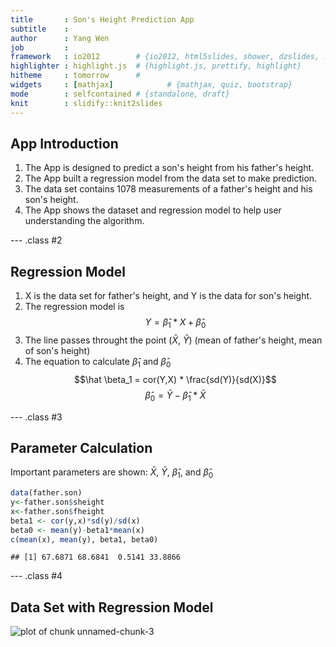 ```yaml
---
title       : Son's Height Prediction App
subtitle    : 
author      : Yang Wen
job         : 
framework   : io2012        # {io2012, html5slides, shower, dzslides, ...}
highlighter : highlight.js  # {highlight.js, prettify, highlight}
hitheme     : tomorrow      # 
widgets     : [mathjax]            # {mathjax, quiz, bootstrap}
mode        : selfcontained # {standalone, draft}
knit        : slidify::knit2slides
---
```


## App Introduction
1. The App is designed to predict a son's height from his father's height.
2. The App built a regression model from the data set to make prediction.
3. The data set contains 1078 measurements of a father's height and his son's height.
4. The App shows the dataset and regression model to help user understanding the algorithm.


--- .class #2 

## Regression Model

1. X is the data set for father's height, and Y is the data for son's height.
2. The regression model is $$ Y = \hat \beta_1 * X + \hat \beta_0 $$
3. The line passes throught the point ($\bar{X}$, $\bar{Y}$) (mean of father's height, mean of son's height)
4. The equation to calculate $\hat \beta_1$ and $\hat \beta_0$
$$\hat \beta_1 = cor(Y,X) * \frac{sd(Y)}{sd(X)}$$
$$\hat \beta_0 = \bar{Y} - \hat \beta_1 * \bar{X}$$


--- .class #3

## Parameter Calculation



Important parameters are shown: $\bar{X}$, $\bar{Y}$, $\hat \beta_1$, and $\hat \beta_0$

```r
data(father.son)
y<-father.son$sheight
x<-father.son$fheight
beta1 <- cor(y,x)*sd(y)/sd(x)
beta0 <- mean(y)-beta1*mean(x)
c(mean(x), mean(y), beta1, beta0)
```

```
## [1] 67.6871 68.6841  0.5141 33.8866
```

--- .class #4
## Data Set with Regression Model

![plot of chunk unnamed-chunk-3](assets/fig/unnamed-chunk-3.png) 
